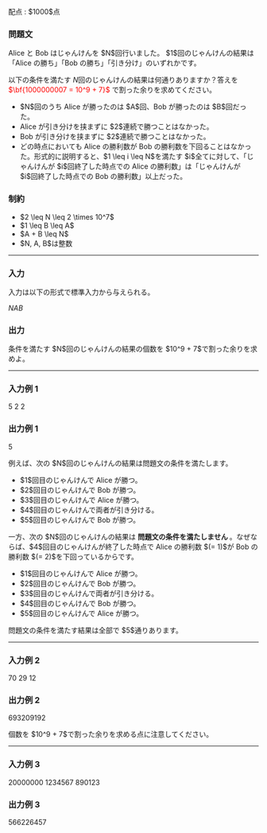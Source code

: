 
<div>

<span>

<span>

<p>
配点 : $1000$点
</p>

<div>

<section>

### **問題文**

<p>
Alice と Bob はじゃんけんを $N$回行いました。
$1$回のじゃんけんの結果は「Alice の勝ち」「Bob の勝ち」「引き分け」のいずれかです。

以下の条件を満たす $N$回のじゃんけんの結果は何通りありますか？答えを 
<font color="red">$\bf{1000000007 = 10^9 + 7}$</font>
で割った余りを求めてください。
</p>

<ul>

<li>
$N$回のうち Alice が勝ったのは $A$回、Bob が勝ったのは $B$回だった。
</li>

<li>
Alice が引き分けを挟まずに $2$連続で勝つことはなかった。
</li>

<li>
Bob が引き分けを挟まずに $2$連続で勝つことはなかった。
</li>

<li>
どの時点においても Alice の勝利数が Bob の勝利数を下回ることはなかった。形式的に説明すると、$1 \leq i \leq N$を満たす $i$全てに対して、「じゃんけんが $i$回終了した時点での Alice の勝利数」は「じゃんけんが $i$回終了した時点での Bob の勝利数」以上だった。
</li>

</ul>

</section>

</div>

<div>

<section>

### **制約**

<ul>

<li>
$2 \leq N \leq 2 \times 10^7$
</li>

<li>
$1 \leq B \leq A$
</li>

<li>
$A + B \leq N$
</li>

<li>
$N, A, B$は整数
</li>

</ul>

</section>

</div>

---

<div>

<div>

<section>

### **入力**

<p>
入力は以下の形式で標準入力から与えられる。
</p>

<div>

$N$$A$$B$
</div>

</section>

</div>

<div>

<section>

### **出力**

<p>
条件を満たす $N$回のじゃんけんの結果の個数を $10^9 + 7$で割った余りを求めよ。
</p>

</section>

</div>

</div>

---

<div>

<section>

### **入力例 1**

<div>

5 2 2

</div>

</section>

</div>

<div>

<section>

### **出力例 1**

<div>

5

</div>

<p>
例えば、次の $N$回のじゃんけんの結果は問題文の条件を満たします。
</p>

<ul>

<li>
$1$回目のじゃんけんで Alice が勝つ。
</li>

<li>
$2$回目のじゃんけんで Bob が勝つ。
</li>

<li>
$3$回目のじゃんけんで Alice が勝つ。
</li>

<li>
$4$回目のじゃんけんで両者が引き分ける。
</li>

<li>
$5$回目のじゃんけんで Bob が勝つ。
</li>

</ul>

<p>
一方、次の $N$回のじゃんけんの結果は 
<strong>
問題文の条件を満たしません
</strong>
。なぜならば、$4$回目のじゃんけんが終了した時点で Alice の勝利数 $(= 1)$が Bob の勝利数 $(= 2)$を下回っているからです。
</p>

<ul>

<li>
$1$回目のじゃんけんで Alice が勝つ。
</li>

<li>
$2$回目のじゃんけんで Bob が勝つ。
</li>

<li>
$3$回目のじゃんけんで両者が引き分ける。
</li>

<li>
$4$回目のじゃんけんで Bob が勝つ。
</li>

<li>
$5$回目のじゃんけんで Alice が勝つ。
</li>

</ul>

<p>
問題文の条件を満たす結果は全部で $5$通りあります。
</p>

</section>

</div>

---

<div>

<section>

### **入力例 2**

<div>

70 29 12

</div>

</section>

</div>

<div>

<section>

### **出力例 2**

<div>

693209192

</div>

<p>
個数を $10^9 + 7$で割った余りを求める点に注意してください。
</p>

</section>

</div>

---

<div>

<section>

### **入力例 3**

<div>

20000000 1234567 890123

</div>

</section>

</div>

<div>

<section>

### **出力例 3**

<div>

566226457

</div>

</section>

</div>

</span>

</span>

</div>
